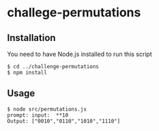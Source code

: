 # challege-permutations

## Installation

You need to have Node.js installed to run this script

```
$ cd ../challenge-permutations
$ npm install
```

## Usage

```
$ node src/permutations.js
prompt: input:  **10
Output: ["0010","0110","1010","1110"]
```

